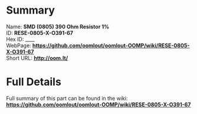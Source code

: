 
Summary
=================
  
Name: __SMD (0805) 390 Ohm Resistor 1%__    
ID: __RESE-0805-X-O391-67__   
Hex ID: ____   
WebPage: __https://github.com/oomlout/oomlout-OOMP/wiki/RESE-0805-X-O391-67__   
Short URL: __http://oom.lt/__   

Full Details
==========================
Full summary of this part can be found in the wiki:   
__https://github.com/oomlout/oomlout-OOMP/wiki/RESE-0805-X-O391-67__    

